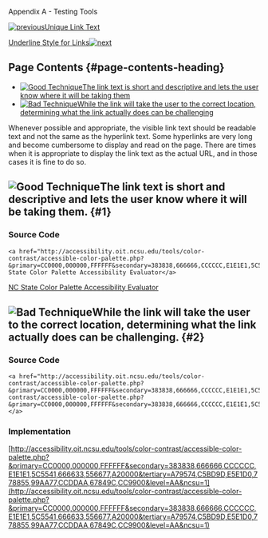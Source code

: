 Appendix A - Testing Tools

[![previous](images/left-arrow.png)Unique Link
Text](http://accessibility.oit.ncsu.edu/training/accessibility-handbook/link-text-unique.html)

[Underline Style for
Links![next](images/right-arrow.png)](http://accessibility.oit.ncsu.edu/training/accessibility-handbook/link-underline.html)

Page Contents {#page-contents-heading}
-------------

-   [![Good Technique](images/checkmark-small.png "Good Technique")The
    link text is short and descriptive and lets the user know where it
    will be taking them](#1)
-   [![Bad Technique](images/x-small.png "Bad Technique")While the link
    will take the user to the correct location, determining what the
    link actually does can be challenging](#2)

Whenever possible and appropriate, the visible link text should be
readable text and not the same as the hyperlink text. Some hyperlinks
are very long and become cumbersome to display and read on the page.
There are times when it is appropriate to display the link text as the
actual URL, and in those cases it is fine to do so.

![Good Technique](images/checkmark-small.png "Good Technique")The link text is short and descriptive and lets the user know where it will be taking them. {#1}
---------------------------------------------------------------------------------------------------------------------------------------------------------

### Source Code

~~~~ {.code}
<a href="http://accessibility.oit.ncsu.edu/tools/color-contrast/accessible-color-palette.php?&primary=CC0000,000000,FFFFFF&secondary=383838,666666,CCCCCC,E1E1E1,5C5541,666633,556677,A20000&tertiary=A79574,C5BD9D,E5E1D0,778855,99AA77,CCDDAA,67849C,CC9900&level=AA&ncsu=1">NC State Color Palette Accessibility Evaluator</a>
~~~~

[NC State Color Palette Accessibility
Evaluator](http://accessibility.oit.ncsu.edu/tools/color-contrast/accessible-color-palette.php?&primary=CC0000,000000,FFFFFF&secondary=383838,666666,CCCCCC,E1E1E1,5C5541,666633,556677,A20000&tertiary=A79574,C5BD9D,E5E1D0,778855,99AA77,CCDDAA,67849C,CC9900&level=AA&ncsu=1)

![Bad Technique](images/x-small.png "Bad Technique")While the link will take the user to the correct location, determining what the link actually does can be challenging. {#2}
--------------------------------------------------------------------------------------------------------------------------------------------------------------------------

### Source Code

~~~~ {.code}
<a href="http://accessibility.oit.ncsu.edu/tools/color-contrast/accessible-color-palette.php?&primary=CC0000,000000,FFFFFF&secondary=383838,666666,CCCCCC,E1E1E1,5C5541,666633,556677,A20000&tertiary=A79574,C5BD9D,E5E1D0,778855,99AA77,CCDDAA,67849C,CC9900&level=AA&ncsu=1">http://accessibility.oit.ncsu.edu/tools/color-contrast/accessible-color-palette.php?&primary=CC0000,000000,FFFFFF&secondary=383838,666666,CCCCCC,E1E1E1,5C5541,666633,556677,A20000&tertiary=A79574,C5BD9D,E5E1D0,778855,99AA77,CCDDAA,67849C,CC9900&level=AA&ncsu=1"</a>
~~~~

### Implementation

[http://accessibility.oit.ncsu.edu/tools/color-contrast/accessible-color-palette.php?&primary=CC0000,000000,FFFFFF&secondary=383838,666666,CCCCCC,E1E1E1,5C5541,666633,556677,A20000&tertiary=A79574,C5BD9D,E5E1D0,778855,99AA77,CCDDAA,67849C,CC9900&level=AA&ncsu=1](http://accessibility.oit.ncsu.edu/tools/color-contrast/accessible-color-palette.php?&primary=CC0000,000000,FFFFFF&secondary=383838,666666,CCCCCC,E1E1E1,5C5541,666633,556677,A20000&tertiary=A79574,C5BD9D,E5E1D0,778855,99AA77,CCDDAA,67849C,CC9900&level=AA&ncsu=1)
